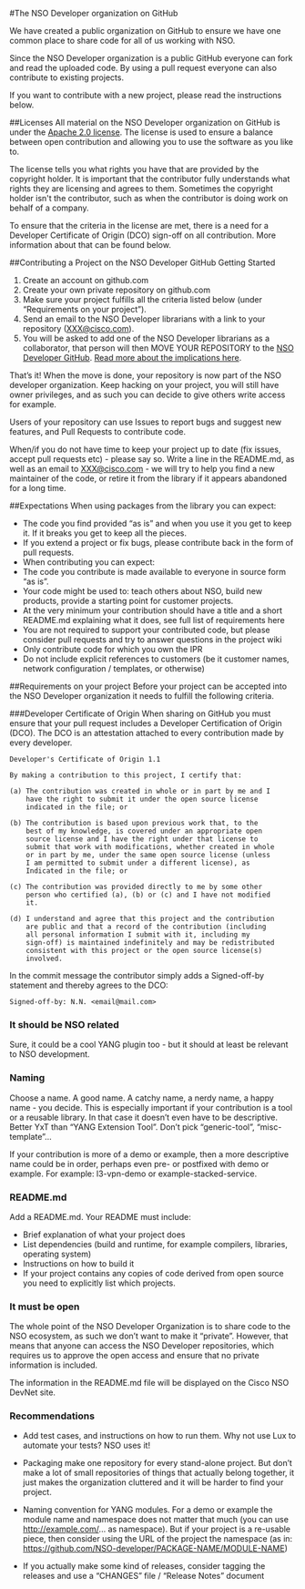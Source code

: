 #The NSO Developer organization on GitHub

We have created a public organization on GitHub to ensure we have one common place to share code for all of us working with NSO. 

Since the NSO Developer organization is a public GitHub everyone can fork and read the uploaded code.
By using a pull request everyone can also contribute to existing projects. 

If you want to contribute with a new project, please read the instructions below.

##Licenses
All material on the NSO Developer organization on GitHub is under the [Apache 2.0 license](https://github.com/NSO-developer/NSO-developer/license). 
The license is used to ensure a balance between open contribution and allowing you to use the software as you like to.

The license tells you what rights you have that are provided by the copyright holder. It is important that the contributor fully understands what rights they are
licensing and agrees to them. Sometimes the copyright holder isn't the contributor, such as when the contributor is doing work on behalf of a company.

To ensure that the criteria in the license are met, there is a need for a Developer Certificate of Origin (DCO) sign-off on all contribution. 
More information about that can be found below.

##Contributing a Project on the NSO Developer GitHub
Getting Started
1.	Create an account on github.com
1.	Create your own private repository on github.com
1.	Make sure your project fulfills all the criteria listed below (under “Requirements on your project”).
1.	Send an email to the NSO Developer librarians with a link to your repository (XXX@cisco.com).
1.	You will be asked to add one of the NSO Developer librarians as a collaborator, that person will then MOVE YOUR REPOSITORY to the [NSO Developer GitHub](https://github.com/NSO-developer).
[Read more about the implications here](https://help.github.com/enterprise/2.6/user/articles/about-repository-transfers/).

That’s it! When the move is done, your repository is now part of the NSO developer organization. Keep hacking on your project,
you will still have owner privileges, and as such you can decide to give others write access for example.

Users of your repository can use Issues to report bugs and suggest new features, and Pull Requests to contribute code.

When/if you do not have time to keep your project up to date (fix issues, accept pull requests etc) - please say so. Write a line in the README.md, as well as an email to XXX@cisco.com - we will try to help you find a new maintainer of the code, or retire it from the library if it appears abandoned for a long time.

##Expectations
When using packages from the library you can expect:

*	The code you find provided “as is” and when you use it you get to keep it. If it breaks you get to keep all the pieces.
*	If you extend a project or fix bugs, please contribute back in the form of pull requests.
*	When contributing you can expect:
*	The code you contribute is made available to everyone in source form “as is”.
*	Your code might be used to: teach others about NSO, build new products, provide a starting point for customer projects.
*	At the very minimum your contribution should have a title and a short README.md explaining what it does, see full list of requirements here
*	You are not required to support your contributed code, but please consider pull requests and try to answer questions in the project wiki
*	Only contribute code for which you own the IPR
*	Do not include explicit references to customers (be it customer names, network configuration / templates, or otherwise)

##Requirements on your project
Before your project can be accepted into the NSO Developer organization it needs to fulfill the following criteria.

###Developer Certificate of Origin
When sharing on GitHub you must ensure that your pull request includes a Developer Certification of Origin (DCO). 
The DCO is an attestation attached to every contribution made by every developer. 

```
Developer's Certificate of Origin 1.1

By making a contribution to this project, I certify that:

(a) The contribution was created in whole or in part by me and I
    have the right to submit it under the open source license
    indicated in the file; or

(b) The contribution is based upon previous work that, to the
    best of my knowledge, is covered under an appropriate open
    source license and I have the right under that license to   
    submit that work with modifications, whether created in whole
    or in part by me, under the same open source license (unless
    I am permitted to submit under a different license), as
    Indicated in the file; or

(c) The contribution was provided directly to me by some other
    person who certified (a), (b) or (c) and I have not modified
    it.

(d) I understand and agree that this project and the contribution
    are public and that a record of the contribution (including
    all personal information I submit with it, including my
    sign-off) is maintained indefinitely and may be redistributed
    consistent with this project or the open source license(s)
    involved.
```

In the commit message the contributor simply adds a Signed-off-by statement and thereby agrees to the DCO: 
```
Signed-off-by: N.N. <email@mail.com>
```

### It should be NSO related
Sure, it could be a cool YANG plugin too - but it should at least be relevant to NSO development.

### Naming
Choose a name. A good name. A catchy name, a nerdy name, a happy name - you decide. This is especially important if your contribution is a tool or a reusable library. In that case it doesn’t even have to be descriptive. Better YxT than “YANG Extension Tool”. Don’t pick “generic-tool”, “misc-template”…

If your contribution is more of a demo or example, then a more descriptive name could be in order, perhaps even pre- or postfixed with demo or example. For example: l3-vpn-demo or example-stacked-service.

### README.md
Add a README.md. Your README must include:
*	Brief explanation of what your project does
*	List dependencies (build and runtime, for example compilers, libraries, operating system)
*	Instructions on how to build it
*	If your project contains any copies of code derived from open source you need to explicitly list which projects.

### It must be open
The whole point of the NSO Developer Organization is to share code to the NSO ecosystem, as such we don’t want to make it “private”. However, that means that anyone can access the NSO Developer repositories, which requires us to approve the open access and ensure that no private information is included.

The information in the README.md file will be displayed on the Cisco NSO DevNet site.

### Recommendations
*	Add test cases, and instructions on how to run them. Why not use Lux to automate your tests? NSO uses it!

*	Packaging make one repository for every stand-alone project. But don’t make a lot of small repositories of things that actually belong together, it just makes the organization cluttered and it will be harder to find your project.

*	Naming convention for YANG modules. For a demo or example the module name and namespace does not matter that much (you can use http://example.com/... as namespace). But if your project is a re-usable piece, then consider using the URL of the project the namespace (as in: https://github.com/NSO-developer/PACKAGE-NAME/MODULE-NAME)

*	If you actually make some kind of releases, consider tagging the releases and use a “CHANGES” file / “Release Notes” document
